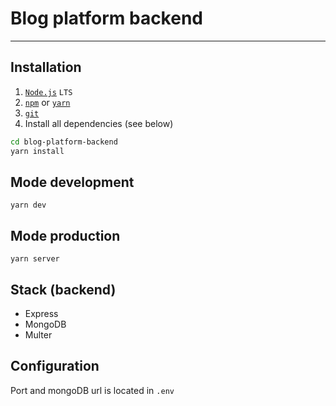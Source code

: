 # Blog platform backend

---

## Installation

1. [`Node.js`](https://nodejs.org/) `LTS`
2. [`npm`](https://docs.npmjs.com/downloading-and-installing-node-js-and-npm) or
   [`yarn`](https://classic.yarnpkg.com/lang/en/docs/install/#windows-stable)
3. [`git`](https://git-scm.com/)
4. Install all dependencies (see below)

```sh
cd blog-platform-backend
yarn install
```

## Mode development

`yarn dev`

## Mode production

`yarn server`

## Stack (backend)

- Express
- MongoDB
- Multer

## Configuration

Port and mongoDB url is located in `.env`

